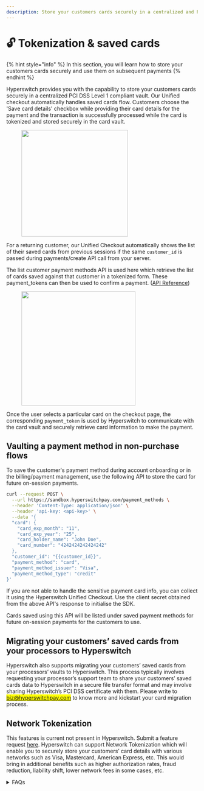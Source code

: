 ```yaml
---
description: Store your customers cards securely in a centralized and PCI compliant vault
---
```


# 🔓 Tokenization & saved cards

{% hint style="info" %}
In this section, you will learn how to store your customers cards securely and use them on subsequent payments
{% endhint %}

Hyperswitch provides you with the capability to store your customers cards securely in a centralized PCI DSS Level 1 compliant vault. Our Unified checkout automatically handles saved cards flow. Customers choose the 'Save card details' checkbox while providing their card details for the payment and the transaction is successfully processed while the card is tokenized and stored securely in the card vault.

<figure><img src="../../.gitbook/assets/savedCards1.png" alt="" width="280"><figcaption></figcaption></figure>

For a returning customer, our Unified Checkout automatically shows the list of their saved cards from previous sessions if the same `customer_id` is passed during payments/create API call from your server.

The list customer payment methods API is used here which retrieve the list of cards saved against that customer in a tokenized form. These payment\_tokens can then be used to confirm a payment. ([API Reference](https://api-reference.hyperswitchpay.com/api-reference/payment-methods/list-payment-methods-for-a-customer-1))

<figure><img src="../../.gitbook/assets/savedCards2.png" alt="" width="300"><figcaption></figcaption></figure>

Once the user selects a particular card on the checkout page, the corresponding `payment_token` is used by Hyperswitch to  communicate with the card vault and securely retrieve card information to make the payment.

## Vaulting a payment method in non-purchase flows

To save the customer's payment method during account onboarding or in the billing/payment management, use the following API to store the card for future on-session payments.&#x20;

```bash
curl --request POST \
  --url https://sandbox.hyperswitchpay.com/payment_methods \
  --header 'Content-Type: application/json' \
  --header 'api-key: <api-key>' \
  --data '{
  "card": {
    "card_exp_month": "11",
    "card_exp_year": "25",
    "card_holder_name": "John Doe",
    "card_number": "4242424242424242"
  },
  "customer_id": "{{customer_id}}",
  "payment_method": "card",
  "payment_method_issuer": "Visa",
  "payment_method_type": "credit"
}'
```

If you are not able to handle the sensitive payment card info, you can collect it using the Hyperswitch Unified Checkout. Use the client secret obtained from the above API's response to initialise the SDK.

Cards saved using this API will be listed under saved payment methods for future on-session payments for the customers to use.

## Migrating your customers’ saved cards from your processors to Hyperswitch

Hyperswitch also supports migrating your customers’ saved cards from your processors’ vaults to Hyperswitch. This process typically involves requesting your processor’s support team to share your customers’ saved cards data to Hyperswitch in a secure file transfer format and may involve sharing Hyperswitch’s PCI DSS certificate with them. Please write to <mark style="color:blue;">biz@hyperswitchpay.com</mark> to know more and kickstart your card migration process.

## Network Tokenization

This features is current not present in Hyperswitch. Submit a feature request [here](https://github.com/juspay/hyperswitch/discussions/new?category=ideas-feature-requests). Hyperswitch can support Network Tokenization which will enable you to securely store your customers’ card details with various networks such as Visa, Mastercard, American Express, etc. This would bring in additional benefits such as higher authorization rates, fraud reduction, liability shift, lower network fees in some cases, etc.&#x20;

<details>

<summary>FAQs</summary>

1. How can I tokenize and add a card to my existing customer?

You can use the payment method API to add a card to against any of your customers. You can find the API reference [here](https://api-reference.hyperswitchpay.com/api-reference/payment-methods/paymentmethods--create).

</details>
